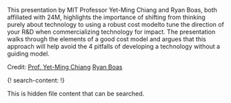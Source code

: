 
This presentation by MIT Professor Yet-Ming Chiang and Ryan Boas, both affiliated with 24M, highlights the importance of shifting from thinking purely about technology to using a robust cost modelto tune the direction of your R&D when commercializing technology for impact. The presentation walks through the elements of a good cost model and argues that this approach will help avoid the 4 pitfalls of developing a technology without a guiding model. 

Credit: 
[Prof. Yet-Ming Chiang](https://www.linkedin.com/in/yet-ming-chiang-74aa3)
[Ryan Boas](https://www.linkedin.com/in/ryan-boas)

{! search-content: !}

  This is hidden file content that can be searched.
